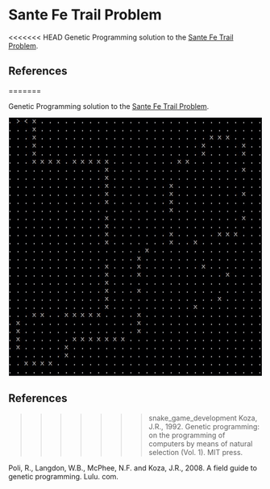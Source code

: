 # Sante Fe Trail Problem
<<<<<<< HEAD
Genetic Programming solution to the [Sante Fe Trail Problem](https://en.wikipedia.org/wiki/Santa_Fe_Trail_problem).

## References
=======

Genetic Programming solution to the [Sante Fe Trail Problem](https://en.wikipedia.org/wiki/Santa_Fe_Trail_problem).

<p align="center">
  <img src="https://github.com/karolisjan/Genetic-Programming/blob/master/artificial_ant/artificial_ant.gif" alt="GP magic!"></img>
</p>

## References

>>>>>>> snake_game_development
Koza, J.R., 1992. Genetic programming: on the programming of computers by means of natural selection (Vol. 1). MIT press.

Poli, R., Langdon, W.B., McPhee, N.F. and Koza, J.R., 2008. A field guide to genetic programming. Lulu. com.
